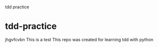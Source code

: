 tdd practice
# tdd-practice
jhgvfcvbn
This is a test
This repo was created for learning tdd with python
